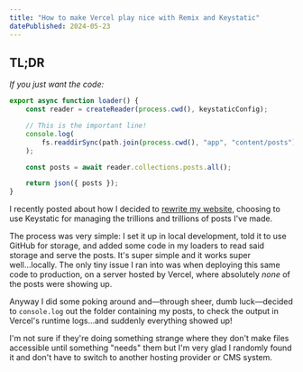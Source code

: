 ```yaml
---
title: "How to make Vercel play nice with Remix and Keystatic"
datePublished: 2024-05-23
---
```


## TL;DR

_If you just want the code:_

```typescript
export async function loader() {
	const reader = createReader(process.cwd(), keystaticConfig);

	// This is the important line!
	console.log(
		fs.readdirSync(path.join(process.cwd(), "app", "content/posts"))
	);

	const posts = await reader.collections.posts.all();

	return json({ posts });
}
```

I recently posted about how I decided to [rewrite my website](/posts/rewriting-my-website), choosing to use Keystatic for managing the trillions and trillions of posts I've made.&#x20;

The process was very simple: I set it up in local development, told it to use GitHub for storage, and added some code in my loaders to read said storage and serve the posts. It's super simple and it works super well...locally. The only tiny issue I ran into was when deploying this same code to production, on a server hosted by Vercel, where absolutely _none_ of the posts were showing up.

Anyway I did some poking around and—through sheer, dumb luck—decided to `console.log` out the folder containing my posts, to check the output in Vercel's runtime logs...and suddenly everything showed up!

I'm not sure if they're doing something strange where they don't make files accessible until something "needs" them but I'm very glad I randomly found it and don't have to switch to another hosting provider or CMS system.
